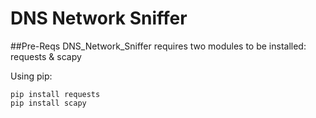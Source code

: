 # DNS Network Sniffer 

##Pre-Reqs
DNS_Network_Sniffer requires two modules to be installed:
requests & scapy

Using pip: 
```
pip install requests
pip install scapy
```
